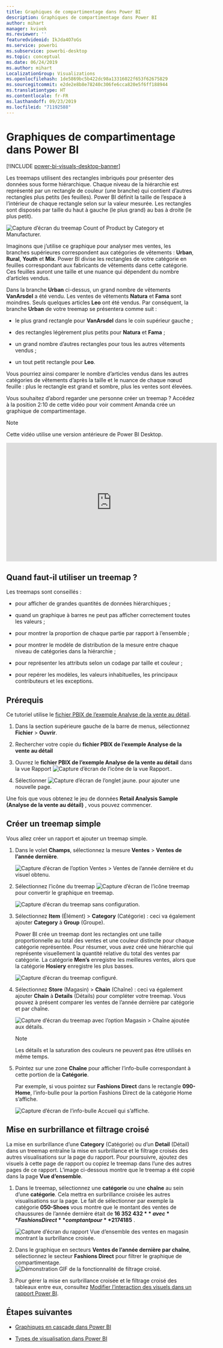 ```yaml
---
title: Graphiques de compartimentage dans Power BI
description: Graphiques de compartimentage dans Power BI
author: mihart
manager: kvivek
ms.reviewer: ''
featuredvideoid: IkJda4O7oGs
ms.service: powerbi
ms.subservice: powerbi-desktop
ms.topic: conceptual
ms.date: 06/24/2019
ms.author: mihart
LocalizationGroup: Visualizations
ms.openlocfilehash: 1de5869bc5b422dc98a13316022f653f62675829
ms.sourcegitcommit: e2de2e8b8e78240c306fe6cca820e5f6ff188944
ms.translationtype: HT
ms.contentlocale: fr-FR
ms.lasthandoff: 09/23/2019
ms.locfileid: "71192588"
---
```

# <a name="treemaps-in-power-bi"></a>Graphiques de compartimentage dans Power BI

[!INCLUDE [power-bi-visuals-desktop-banner](../includes/power-bi-visuals-desktop-banner.md)]

Les treemaps utilisent des rectangles imbriqués pour présenter des données sous forme hiérarchique. Chaque niveau de la hiérarchie est représenté par un rectangle de couleur (une branche) qui contient d’autres rectangles plus petits (les feuilles). Power BI définit la taille de l’espace à l’intérieur de chaque rectangle selon sur la valeur mesurée. Les rectangles sont disposés par taille du haut à gauche (le plus grand) au bas à droite (le plus petit).

![Capture d’écran du treemap Count of Product by Category et Manufacturer.](media/power-bi-visualization-treemaps/pbi-nancy-viz-treemap.png)

Imaginons que j’utilise ce graphique pour analyser mes ventes, les branches supérieures correspondent aux catégories de vêtements : **Urban**, **Rural**, **Youth** et **Mix**. Power BI divise les rectangles de votre catégorie en feuilles correspondant aux fabricants de vêtements dans cette catégorie. Ces feuilles auront une taille et une nuance qui dépendent du nombre d’articles vendus.

Dans la branche **Urban** ci-dessus, un grand nombre de vêtements **VanArsdel** a été vendu. Les ventes de vêtements **Natura** et **Fama** sont moindres. Seuls quelques articles **Leo** ont été vendus. Par conséquent, la branche **Urban** de votre treemap se présentera comme suit :

* le plus grand rectangle pour **VanArsdel** dans le coin supérieur gauche ;

* des rectangles légèrement plus petits pour **Natura** et **Fama** ;

* un grand nombre d’autres rectangles pour tous les autres vêtements vendus ;

* un tout petit rectangle pour **Leo**.

Vous pourriez ainsi comparer le nombre d’articles vendus dans les autres catégories de vêtements d’après la taille et le nuance de chaque nœud feuille : plus le rectangle est grand et sombre, plus les ventes sont élevées.

Vous souhaitez d’abord regarder une personne créer un treemap ? Accédez à la position 2:10 de cette vidéo pour voir comment Amanda crée un graphique de compartimentage.

   > [!NOTE]
   > Cette vidéo utilise une version antérieure de Power BI Desktop.
   > 
   > 

<iframe width="560" height="315" src="https://www.youtube.com/embed/IkJda4O7oGs" frameborder="0" allowfullscreen></iframe>

## <a name="when-to-use-a-treemap"></a>Quand faut-il utiliser un treemap ?

Les treemaps sont conseillés :

* pour afficher de grandes quantités de données hiérarchiques ;

* quand un graphique à barres ne peut pas afficher correctement toutes les valeurs ;

* pour montrer la proportion de chaque partie par rapport à l’ensemble ;

* pour montrer le modèle de distribution de la mesure entre chaque niveau de catégories dans la hiérarchie ;

* pour représenter les attributs selon un codage par taille et couleur ;

* pour repérer les modèles, les valeurs inhabituelles, les principaux contributeurs et les exceptions.

## <a name="prerequisite"></a>Prérequis

Ce tutoriel utilise le [fichier PBIX de l’exemple Analyse de la vente au détail](http://download.microsoft.com/download/9/6/D/96DDC2FF-2568-491D-AAFA-AFDD6F763AE3/Retail%20Analysis%20Sample%20PBIX.pbix).

1. Dans la section supérieure gauche de la barre de menus, sélectionnez **Fichier** > **Ouvrir**.
   
2. Rechercher votre copie du **fichier PBIX de l’exemple Analyse de la vente au détail**

1. Ouvrez le **fichier PBIX de l’exemple Analyse de la vente au détail** dans la vue Rapport ![Capture d’écran de l’icône de la vue Rapport.](media/power-bi-visualization-kpi/power-bi-report-view.png).

1. Sélectionner ![Capture d’écran de l’onglet jaune.](media/power-bi-visualization-kpi/power-bi-yellow-tab.png) pour ajouter une nouvelle page.


Une fois que vous obtenez le jeu de données **Retail Analysis Sample (Analyse de la vente au détail)** , vous pouvez commencer.

## <a name="create-a-basic-treemap"></a>Créer un treemap simple

Vous allez créer un rapport et ajouter un treemap simple.


1. Dans le volet **Champs**, sélectionnez la mesure **Ventes** > **Ventes de l’année dernière**.

   ![Capture d’écran de l’option Ventes > Ventes de l’année dernière et du visuel obtenu.](media/power-bi-visualization-treemaps/treemapfirstvalue-new.png)

1. Sélectionnez l’icône du treemap ![Capture d’écran de l’icône treemap](media/power-bi-visualization-treemaps/power-bi-treemap-icon.png) pour convertir le graphique en treemap.

   ![Capture d’écran du treemap sans configuration.](media/power-bi-visualization-treemaps/treemapconvertto-new.png)

1. Sélectionnez **Item** (Élément) > **Category** (Catégorie) : ceci va également ajouter **Category** à **Group** (Groupe).

    Power BI crée un treemap dont les rectangles ont une taille proportionnelle au total des ventes et une couleur distincte pour chaque catégorie représentée. Pour résumer, vous avez créé une hiérarchie qui représente visuellement la quantité relative du total des ventes par catégorie. La catégorie **Men’s** enregistre les meilleures ventes, alors que la catégorie **Hosiery** enregistre les plus basses.

    ![Capture d’écran du treemap configuré.](media/power-bi-visualization-treemaps/power-bi-complete.png)

1. Sélectionnez **Store** (Magasin) > **Chain** (Chaîne) : ceci va également ajouter **Chain** à **Details** (Détails) pour compléter votre treemap. Vous pouvez à présent comparer les ventes de l’année dernière par catégorie et par chaîne.

   ![Capture d’écran du treemap avec l’option Magasin > Chaîne ajoutée aux détails.](media/power-bi-visualization-treemaps/power-bi-details.png)

   > [!NOTE]
   > Les détails et la saturation des couleurs ne peuvent pas être utilisés en même temps.

1. Pointez sur une zone **Chaîne** pour afficher l’info-bulle correspondant à cette portion de la **Catégorie**.

    Par exemple, si vous pointez sur **Fashions Direct** dans le rectangle **090-Home**, l’info-bulle pour la portion Fashions Direct de la catégorie Home s’affiche.

   ![Capture d’écran de l’info-bulle Accueil qui s’affiche.](media/power-bi-visualization-treemaps/treemaphoverdetail-new.png)


## <a name="highlighting-and-cross-filtering"></a>Mise en surbrillance et filtrage croisé

La mise en surbrillance d’une **Category** (Catégorie) ou d’un **Detail** (Détail) dans un treemap entraîne la mise en surbrillance et le filtrage croisés des autres visualisations sur la page du rapport. Pour poursuivre, ajoutez des visuels à cette page de rapport ou copiez le treemap dans l’une des autres pages de ce rapport. L’image ci-dessous montre que le treemap a été copié dans la page **Vue d’ensemble**. 

1. Dans le treemap, sélectionnez une **catégorie** ou une **chaîne** au sein d’une **catégorie**. Cela mettra en surbrillance croisée les autres visualisations sur la page. Le fait de sélectionner par exemple la catégorie **050-Shoes** vous montre que le montant des ventes de chaussures de l’année dernière était de **16 352 432 $** avec **Fashions Direct** comptant pour **2 174 185 $** .

   ![Capture d’écran du rapport Vue d’ensemble des ventes en magasin montrant la surbrillance croisée.](media/power-bi-visualization-treemaps/treemaphiliting.png)

1. Dans le graphique en secteurs **Ventes de l’année dernière par chaîne**, sélectionnez le secteur **Fashions Direct** pour filtrer le graphique de compartimentage.
   ![Démonstration GIF de la fonctionnalité de filtrage croisé.](media/power-bi-visualization-treemaps/treemapnoowl.gif)

1. Pour gérer la mise en surbrillance croisée et le filtrage croisé des tableaux entre eux, consultez [Modifier l’interaction des visuels dans un rapport Power BI](../service-reports-visual-interactions.md).

## <a name="next-steps"></a>Étapes suivantes

* [Graphiques en cascade dans Power BI](power-bi-visualization-waterfall-charts.md)

* [Types de visualisation dans Power BI](power-bi-visualization-types-for-reports-and-q-and-a.md)
